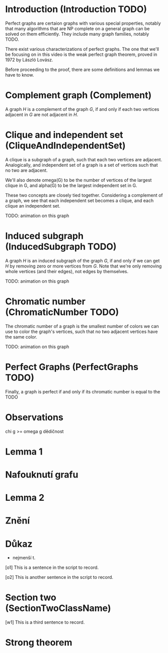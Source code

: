 # Introduction (Introduction TODO)
Perfect graphs are certaion graphs with various special properties, notably that many algorithms that are NP complete on a general graph can be solved on them efficiently. They include many graph families, notably TODO.

There exist various characterizations of perfect graphs. The one that we'll be focusing on in this video is the weak perfect graph theorem, proved in 1972 by László Lovász.

Before proceeding to the proof, there are some definitions and lemmas we have to know.

# Complement graph (Complement)
A graph $H$ is a complement of the graph $G$, if and only if each two vertices adjacent in $G$ are not adjacent in $H$.

# Clique and independent set (CliqueAndIndependentSet)
A clique is a subgraph of a graph, such that each two vertices are adjacent. Analogically, and independent set of a graph is a set of vertices such that no two are adjacent.

We'll also denote omega(G) to be the number of vertices of the largest clique in G, and alpha(G) to be the largest independent set in G.

These two concepts are closely tied together. Considering a complement of a graph, we see that each independent set becomes a clique, and each clique an independent set.

TODO: animation on this graph

# Induced subgraph (InducedSubgraph TODO)
A graph $H$ is an induced subgraph of the graph $G$, if and only if we can get $H$ by removing zero or more vertices from $G$. Note that we're only removing whole vertices (and their edges), not edges by themselves.

TODO: animation on this graph

# Chromatic number (ChromaticNumber TODO)
The chromatic number of a graph is the smallest number of colors we can use to color the graph's vertices, such that no two adjacent vertices have the same color.

TODO: animation on this graph

# Perfect Graphs (PerfectGraphs TODO)
Finally, a graph is perfect if and only if its chromatic number is equal to the TODO


# Observations
chi g >= omega g
dědičnost

# Lemma 1

# Nafouknutí grafu

# Lemma 2

# Znění

# Důkaz
- nejmenší t. 

[o1] This is a sentence in the script to record.

[o2] This is another sentence in the script to record.

# Section two (SectionTwoClassName)

[w1] This is a third sentence to record.

# Strong theorem

